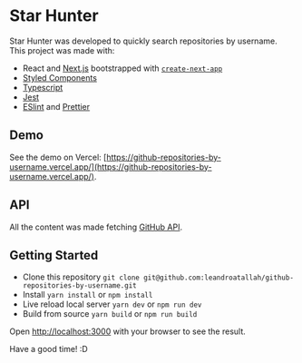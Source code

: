 # Star Hunter

Star Hunter was developed to quickly search repositories by username.
This project was made with:

- React and [Next.js](https://nextjs.org/) bootstrapped with [`create-next-app`](https://github.com/vercel/next.js/tree/canary/packages/create-next-app)
- [Styled Components](https://styled-components.com/)
- [Typescript](https://www.typescriptlang.org/)
- [Jest](https://jestjs.io/)
- [ESlint](https://eslint.org/) and [Prettier](https://prettier.io/)

## Demo

See the demo on Vercel: [https://github-repositories-by-username.vercel.app/](https://github-repositories-by-username.vercel.app/).

## API

All the content was made fetching [GitHub API](https://docs.github.com/en/rest).

## Getting Started

- Clone this repository `git clone git@github.com:leandroatallah/github-repositories-by-username.git`
- Install `yarn install` or `npm install`
- Live reload local server `yarn dev` or `npm run dev`
- Build from source `yarn build` or `npm run build`

Open [http://localhost:3000](http://localhost:3000) with your browser to see the result.

Have a good time! :D
